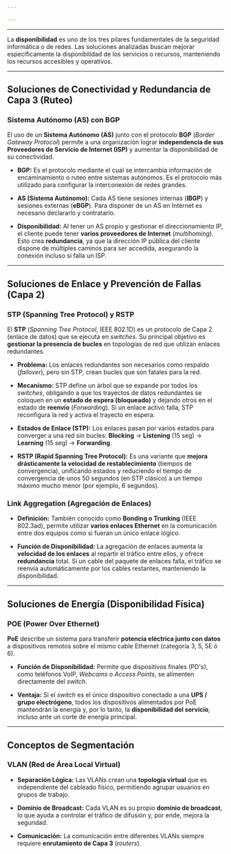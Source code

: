 ```yaml
---

---
```

 -- --
 
 La **disponibilidad** es uno de los tres pilares fundamentales de la seguridad informática o de redes. Las soluciones analizadas buscan mejorar específicamente la disponibilidad de los servicios o recursos, manteniendo los recursos accesibles y operativos.

---

## Soluciones de Conectividad y Redundancia de Capa 3 (Ruteo)

### Sistema Autónomo (AS) con BGP

El uso de un **Sistema Autónomo (AS)** junto con el protocolo **BGP** (_Border Gateway Protocol_) permite a una organización lograr **independencia de sus Proveedores de Servicio de Internet (ISP)** y aumentar la disponibilidad de su conectividad.

- **BGP:** Es el protocolo mediante el cual se intercambia información de encaminamiento o ruteo entre sistemas autónomos. Es el protocolo más utilizado para configurar la interconexión de redes grandes.
    
- **AS (Sistema Autónomo):** Cada AS tiene sesiones internas (**IBGP**) y sesiones externas (**eBGP**). Para disponer de un AS en Internet es necesario declararlo y contratarlo.
    
- **Disponibilidad:** Al tener un AS propio y gestionar el direccionamiento IP, el cliente puede tener **varios proveedores de Internet** (_multihoming_). Esto crea **redundancia**, ya que la dirección IP pública del cliente dispone de múltiples caminos para ser accedida, asegurando la conexión incluso si falla un ISP.
    

---

## Soluciones de Enlace y Prevención de Fallas (Capa 2)

### STP (Spanning Tree Protocol) y RSTP

El **STP** (_Spanning Tree Protocol_, IEEE 802.1D) es un protocolo de Capa 2 (enlace de datos) que se ejecuta en _switches_. Su principal objetivo es **gestionar la presencia de bucles** en topologías de red que utilizan enlaces redundantes.

- **Problema:** Los enlaces redundantes son necesarios como respaldo (_failover_), pero sin STP, crean bucles que son fatales para la red.
    
- **Mecanismo:** STP define un árbol que se expande por todos los _switches_, obligando a que los trayectos de datos redundantes se coloquen en un **estado de espera (bloqueado)** y dejando otros en el estado de **reenvío** (_Forwarding_). Si un enlace activo falla, STP reconfigura la red y activa el trayecto en espera.
    
- **Estados de Enlace (STP):** Los enlaces pasan por varios estados para converger a una red sin bucles: **Blocking** → **Listening** (15 seg) → **Learning** (15 seg) → **Forwarding**.
    
- **RSTP (Rapid Spanning Tree Protocol):** Es una variante que **mejora drásticamente la velocidad de restablecimiento** (tiempos de convergencia), unificando estados y reduciendo el tiempo de convergencia de unos 50 segundos (en STP clásico) a un tiempo máximo mucho menor (por ejemplo, 6 segundos).
    

### Link Aggregation (Agregación de Enlaces)

- **Definición:** También conocido como **Bonding o Trunking** (IEEE 802.3ad), permite utilizar **varios enlaces Ethernet** en la comunicación entre dos equipos como si fueran un único enlace lógico.
    
- **Función de Disponibilidad:** La agregación de enlaces aumenta la **velocidad de los enlaces** al repartir el tráfico entre ellos, y ofrece **redundancia** total. Si un cable del paquete de enlaces falla, el tráfico se reenvía automáticamente por los cables restantes, manteniendo la disponibilidad.
    

---

## Soluciones de Energía (Disponibilidad Física)

### POE (Power Over Ethernet)

**PoE** describe un sistema para transferir **potencia eléctrica junto con datos** a dispositivos remotos sobre el mismo cable Ethernet (categoría 3, 5, 5E ó 6).

- **Función de Disponibilidad:** Permite que dispositivos finales (PD's), como teléfonos VoIP, _Webcams_ o _Access Points_, se alimenten directamente del _switch_.
    
- **Ventaja:** Si el _switch_ es el único dispositivo conectado a una **UPS / grupo electrógeno**, todos los dispositivos alimentados por PoE mantendrán la energía y, por lo tanto, la **disponibilidad del servicio**, incluso ante un corte de energía principal.
    

---

## Conceptos de Segmentación

### VLAN (Red de Área Local Virtual)

- **Separación Lógica:** Las VLANs crean una **topología virtual** que es independiente del cableado físico, permitiendo agrupar usuarios en grupos de trabajo.
    
- **Dominio de Broadcast:** Cada VLAN es su propio **dominio de broadcast**, lo que ayuda a controlar el tráfico de difusión y, por ende, mejora la seguridad.
    
- **Comunicación:** La comunicación entre diferentes VLANs siempre requiere **enrutamiento de Capa 3** (_routers_).